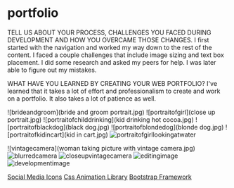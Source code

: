 # portfolio

<!-- REFLECTION OF PORTFOLIO -->

TELL US ABOUT YOUR PROCESS, CHALLENGES YOU FACED DURING DEVELOPMENT AND HOW YOU OVERCAME THOSE CHANGES.
 I first started with the navigation and worked my way down to the rest of the content.
 I faced a couple challenges that include image sizing and text box placement. I did some research and asked my peers for help. I was later able to figure out my mistakes.

WHAT HAVE YOU LEARNED BY CREATING YOUR WEB PORTFOLIO?
I've learned that it takes a lot of effort and professionalism to create and work on a portfolio. It also takes a lot of patience as well.

<!-- IMAGES TAKEN BY ME  -->
![brideandgroom](bride and groom portrait.jpg)
![portraitofgirl](close up portrait.jpg)
![portraitofchilddrinking](kid drinking hot cocoa.jpg)
![portraitofblackdog](black dog.jpg)
![portraitofblondedog](blonde dog.jpg)
![portraitofkidincart](kid in cart.jpg)
![portraitofgirllookingatwater](portraitofgirllookingatwater.jpg)

<!-- IMAGES TAKEN FROM https://www.freepik.com/ AND https://www.pexels.com/ -->
![vintagecamera](woman taking picture with vintage camera.jpg)
![blurredcamera](professional-camera-blurred.jpg)
![closeupvintagecamera](closeup-vintage-film-retro-camera-male-hands.jpg)
![editingimage](pexels-george-milton-7015027.jpg)
![developmentimage](pexels-annushka-ahuja-8114093.jpg)

<!-- LINKS USED -->
[Social Media Icons](https://cdnjs.cloudflare.com/ajax/libs/font-awesome/4.7.0/css/font-awesome.min.css)
[Css Animation Library](https://cdnjs.cloudflare.com/ajax/libs/animate.css/4.1.1/animate.min.css")
[Bootstrap Framework](https://cdn.jsdelivr.net/npm/bootstrap@5.3.0-alpha3/dist/css/bootstrap.min.css)